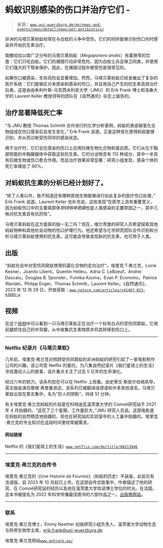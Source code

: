 <!--yml

category: 未分类

date: 2024-05-27 14:27:51

-->

# 蚂蚁识别感染的伤口并治疗它们 -

> 来源：[`www.uni-wuerzburg.de/en/news-and-events/news/detail/news/ant-antibiotics/`](https://www.uni-wuerzburg.de/en/news-and-events/news/detail/news/ant-antibiotics/)

非洲的马塔贝莱蚂蚁经常在与白蚁的斗争中受伤。它们的同伴能够识别伤口何时感染并开始抗生素治疗。

南撒哈拉以南广泛分布的马塔贝莱蚂蚁（*Megaponera analis*）有着狭窄的饮食：它们只吃白蚁。它们的捕猎行动非常危险，因为白蚁士兵会保卫同类，并使用它们强大的下颚来保护。因此，在捕猎过程中被受伤是很常见的。

如果伤口被感染，生存风险会显著增加。然而，马塔贝莱蚂蚁已经发展出了复杂的医疗系统：它们能够区分未感染和感染的伤口，并且用自己产生的抗生素高效治疗后者。这是由由朱利叶斯-马克西米利安大学（JMU）的 Erik Frank 博士和洛桑大学的 Laurent Keller 教授领导的团队在《自然通讯》杂志上报告的。

## 治疗显著降低死亡率

“与 JMU 教授 Thomas Schmitt 合作进行的化学分析表明，蚂蚁的表皮碳氢化合物组成在伤口感染后会发生变化，” Erik Frank 说道。正是这种变化使得蚂蚁能够识别，并从而诊断受伤同伴的感染状态。

用于治疗时，它们会在感染的伤口上应用抗微生物化合物和蛋白质。它们从位于胸部侧面的中胸腺腺体中获取这些抗生素。它的分泌物含有 112 种成分，其中一半具有抗微生物或伤口愈合作用。而且治疗效果非常显著：研究小组发现，感染个体的死亡率降低了 90%。

## 对蚂蚁抗生素的分析已经计划好了。

“除了人类以外，我不知道还有哪种其他生物能够进行如此复杂的医疗伤口处理，” Erik Frank 说道。Laurent Keller 也补充说，这些发现“在医学上具有重要意义，因为蚂蚁伤口中的主要病原体*铜绿假单胞菌*也是人类感染的主要原因之一，其中几株对抗生素具有抗药性”。

马塔贝莱蚂蚁在这方面真的独一无二吗？现在，维尔茨堡的研究人员希望探索其他蚂蚁物种和其他社会动物的伤口护理行为。他还希望与化学研究团队合作识别和分析马塔贝莱蚂蚁使用的抗生素。这可能会导致发现新的抗生素，也可用于人类。

## 出版

"蚂蚁社会中对受伤同窝蚁使用抗菌化合物的定向治疗"。埃里克·T·弗兰克，Lucie Kesner，Joanito Liberti，Quentin Helleu，Adria C. LeBoeuf，Andrei Dascalu，Douglas B. Sponsler，Fumika Azuma，Evan P. Economo，Patrice Waridel，Philipp Engel，Thomas Schmitt，Laurent Keller。《自然通讯》，2023 年 12 月 29 日，开放获取：[`www.nature.com/articles/s41467-023-43885-w`](https://www.nature.com/articles/s41467-023-43885-w)

## 视频

在这个[视频](https://video.uni-wuerzburg.de/iframe/?securecode=5b537620b31e9ddc1e230575)中可以看到一只马塔贝莱蚁正在治疗一个标有白点的受伤同窝蚁。它用前腿抓住自己的中背腺，从中收集抗生素物质并将其转移到伤口上。

* * *

### Netflix 纪录片《马塔贝莱蚁》

几年前，埃里克·弗兰克对照顾受伤同窝蚁的非洲蚂蚁的研究引起了一家电影制作公司的兴趣。该公司受 Netflix 的委托，为八集自然纪录片《我们星球上的生活》寻找激动人心的故事，该片重点关注了过去 5 亿年的生命演化。

经过六年的努力，该系列现在可以在 Netflix 上观看。由史蒂文·斯皮尔伯格执导，英文版由演员摩根·弗里曼讲述。该系列已被翻译成德语和许多其他语言。马塔贝莱蚁出现在第五集中，名为“巨人的阴影”，持续 51 分钟。

有关埃里克·弗兰克蚂蚁的片段是在科特迪瓦温茨堡大学的 Comoé研究站于 2021 年 4 月拍摄的。“这花了三个星期，工作量巨大，”JMU 研究人员说。这部电影是在蚂蚁的自然栖息地拍摄的，但也在研究站的实验室中的人工巢中拍摄的。埃里克·弗兰克的专业知识在这段时间里经常被需求。

#### 网站链接

Netflix 的《我们星球上的生活》[`www.netflix.com/de/title/80213846`](https://www.netflix.com/de/title/80213846)

* * *

### 埃里克·弗兰克的自传书

埃里克·弗兰克的《Une Histoire de Fourmis》（蚂蚁的历史）平装版，此前仅有法语版，自 2023 年 10 月起已上市。在这部自传式故事中，作者描述了他的研究、在 Comoé研究站的经历以及他在温茨堡大学攻读博士学位的时光。在法国，这本书被提名为 2022 年科学传播最佳图书的六部作品之一。[出版商网站](https://www.cnrseditions.fr/catalogue/societe/une-histoire-de-fourmis/)。

* * *

### 联系

埃里克·弗兰克博士，Emmy Noether 初级研究小组负责人，温茨堡大学动物生态与热带生物学主席，erik.frank@uni-wuerzburg.de

埃里克·弗兰克网站[`www.antcare.eu/`](https://www.antcare.eu/)
